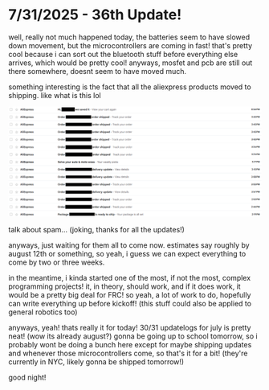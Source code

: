 # 7/31/2025 - 36th Update!

well, really not much happened today, the batteries seem to have slowed down movement, but the microcontrollers are coming in fast! that's pretty cool because i can sort out the bluetooth stuff before everything else arrives, which would be pretty cool! anyways, mosfet and pcb are still out there somewhere, doesnt seem to have moved much.

something interesting is the fact that all the aliexpress products moved to shipping. like what is this lol

![huh](</updatelogs/images/202507/07312025 - 1.png>)

talk about spam... (joking, thanks for all the updates!)

anyways, just waiting for them all to come now. estimates say roughly by august 12th or something, so yeah, i guess we can expect everything to come by two or three weeks.

in the meantime, i kinda started one of the most, if not the most, complex programming projects! it, in theory, should work, and if it does work, it would be a pretty big deal for FRC! so yeah, a lot of work to do, hopefully can write everything up before kickoff! (this stuff could also be applied to general robotics too)

anyways, yeah! thats really it for today! 30/31 updatelogs for july is pretty neat! (wow its already august?) gonna be going up to school tomorrow, so i probably wont be doing a bunch here except for maybe shipping updates and whenever those microcontrollers come, so that's it for a bit! (they're currently in NYC, likely gonna be shipped tomorrow!)

good night!